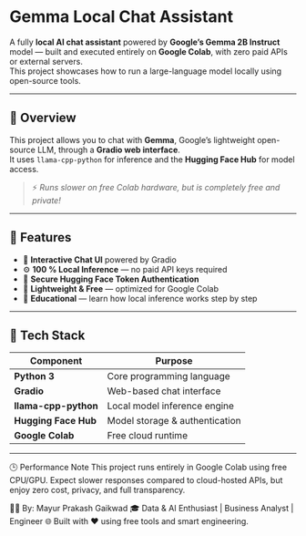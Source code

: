 # Gemma Local Chat Assistant

A fully **local AI chat assistant** powered by **Google’s Gemma 2B Instruct** model — built and executed entirely on **Google Colab**, with zero paid APIs or external servers.  
This project showcases how to run a large-language model locally using open-source tools.

---

## 🚀 Overview

This project allows you to chat with **Gemma**, Google’s lightweight open-source LLM, through a **Gradio web interface**.  
It uses `llama-cpp-python` for inference and the **Hugging Face Hub** for model access.

> ⚡ *Runs slower on free Colab hardware, but is completely free and private!*

---

## 🧠 Features

- 💬 **Interactive Chat UI** powered by Gradio  
- ⚙️ **100 % Local Inference** — no paid API keys required  
- 🔐 **Secure Hugging Face Token Authentication**  
- 🧩 **Lightweight & Free** — optimized for Google Colab  
- 🧱 **Educational** — learn how local inference works step by step  

---

## 🧰 Tech Stack

| Component | Purpose |
|------------|----------|
| **Python 3** | Core programming language |
| **Gradio** | Web-based chat interface |
| **llama-cpp-python** | Local model inference engine |
| **Hugging Face Hub** | Model storage & authentication |
| **Google Colab** | Free cloud runtime |

---

🕒 Performance Note
This project runs entirely in Google Colab using free CPU/GPU.
Expect slower responses compared to cloud-hosted APIs, but enjoy zero cost, privacy, and full transparency.

🧑‍💻 By:
Mayur Prakash Gaikwad
🎓 Data & AI Enthusiast | Business Analyst | Engineer
🌐 Built with ❤️ using free tools and smart engineering.
